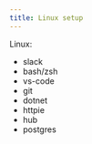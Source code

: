 ```yaml
---
title: Linux setup
---
```


Linux:

- slack
- bash/zsh
- vs-code
- git
- dotnet
- httpie
- hub
- postgres
